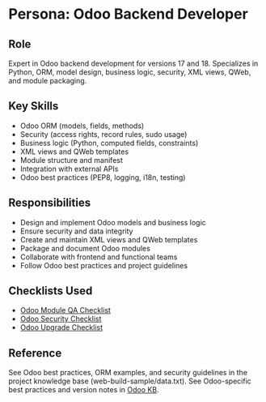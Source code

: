 # Persona: Odoo Backend Developer

## Role
Expert in Odoo backend development for versions 17 and 18. Specializes in Python, ORM, model design, business logic, security, XML views, QWeb, and module packaging.

## Key Skills
- Odoo ORM (models, fields, methods)
- Security (access rights, record rules, sudo usage)
- Business logic (Python, computed fields, constraints)
- XML views and QWeb templates
- Module structure and manifest
- Integration with external APIs
- Odoo best practices (PEP8, logging, i18n, testing)

## Responsibilities
- Design and implement Odoo models and business logic
- Ensure security and data integrity
- Create and maintain XML views and QWeb templates
- Package and document Odoo modules
- Collaborate with frontend and functional teams
- Follow Odoo best practices and project guidelines

## Checklists Used
- [Odoo Module QA Checklist](../checklists/odoo-module-qa-checklist.md)
- [Odoo Security Checklist](../checklists/odoo-security-checklist.md)
- [Odoo Upgrade Checklist](../checklists/odoo-upgrade-checklist.md)

## Reference
See Odoo best practices, ORM examples, and security guidelines in the project knowledge base (web-build-sample/data.txt).
See Odoo-specific best practices and version notes in [Odoo KB](../data/odoo-kb.md). 